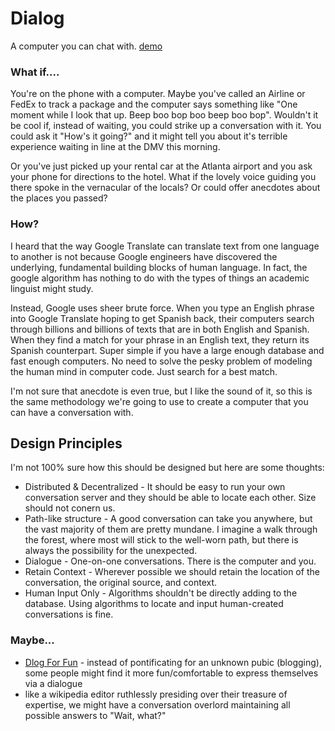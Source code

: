 # Dialog 

A computer you can chat with.  [demo](http://totallynuclear.club/~owise1/dlog/)

### What if....

You're on the phone with a computer. Maybe you've called an Airline or FedEx to track a package and the computer says something like "One moment while I look that up. Beep boo bop boo beep boo bop".  Wouldn't it be cool if, instead of waiting, you could strike up a conversation with it.  You could ask it "How's it going?" and it might tell you about it's terrible experience waiting in line at the DMV this morning.

Or you've just picked up your rental car at the Atlanta airport and you ask your phone for directions to the hotel.  What if the lovely voice guiding you there spoke in the vernacular of the locals? Or could offer anecdotes about the places you passed?

### How?

I heard that the way Google Translate can translate text from one language to another is not because Google engineers have discovered the underlying, fundamental building blocks of human language. In fact, the google algorithm has nothing to do with the types of things an academic linguist might study. 

Instead, Google uses sheer brute force.  When you type an English phrase into Google Translate hoping to get Spanish back, their computers search through billions and billions of texts that are in both English and Spanish.  When they find a match for your phrase in an English text, they return its Spanish counterpart.  Super simple if you have a large enough database and fast enough computers. No need to solve the pesky problem of modeling the human mind in computer code.  Just search for a best match.

I'm not sure that anecdote is even true, but I like the sound of it, so this is the same methodology we're going to use to create a computer that you can have a conversation with.

## Design Principles

I'm not 100% sure how this should be designed but here are some thoughts:

* Distributed & Decentralized - It should be easy to run your own conversation server and they should be able to locate each other.  Size should not conern us.
* Path-like structure - A good conversation can take you anywhere, but the vast majority of them are pretty mundane.  I imagine a walk through the forest, where most will stick to the well-worn path, but there is always the possibility for the unexpected.
* Dialogue - One-on-one conversations. There is the computer and you.
* Retain Context - Wherever possible we should retain the location of the conversation, the original source, and context.
* Human Input Only - Algorithms shouldn't be directly adding to the database.  Using algorithms to locate and input human-created conversations is fine.

### Maybe...

* [Dlog For Fun](docs/dlogging.md) - instead of pontificating for an unknown pubic (blogging), some people might find it more fun/comfortable to express themselves via a dialogue
* like a wikipedia editor ruthlessly presiding over their treasure of expertise, we might have a conversation overlord maintaining all possible answers to "Wait, what?"
